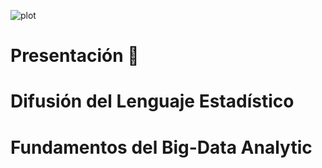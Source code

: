 ![plot](https://raw.githubusercontent.com/lincovil-udla/imagenes/main/imfe.svg?token=GHSAT0AAAAAACI64PYTTEHPKFJWSROOFKKAZJNKBSQ)


# Presentación 👋

# Difusión del Lenguaje Estadístico


# Fundamentos del Big-Data Analytic

<!--
**lincovil-udla/lincovil-udla** is a ✨ _special_ ✨ repository because its `README.md` (this file) appears on your GitHub profile.

Here are some ideas to get you started:

- 🔭 I’m currently working on ...
- 🌱 I’m currently learning ...
- 👯 I’m looking to collaborate on ...
- 🤔 I’m looking for help with ...
- 💬 Ask me about ...
- 📫 How to reach me: ...
- ⚡ Fun fact: ...
-->
